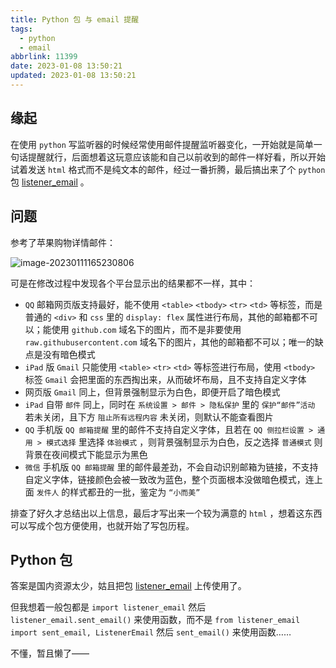 ```yaml
---
title: Python 包 与 email 提醒
tags:
  - python
  - email
abbrlink: 11399
date: 2023-01-08 13:50:21
updated: 2023-01-08 13:50:21
---
```


## 缘起

在使用 `python` 写监听器的时候经常使用邮件提醒监听器变化，一开始就是简单一句话提醒就行，后面想着这玩意应该能和自己以前收到的邮件一样好看，所以开始试着发送 `html` 格式而不是纯文本的邮件，经过一番折腾，最后搞出来了个 `python` 包 [listener_email](https://github.com/Cierra-Runis/listener_email) 。

## 问题

参考了苹果购物详情邮件：

![image-20230111165230806](https://bu.dusays.com/2023/01/11/63be78cf13232.png)

可是在修改过程中发现各个平台显示出的结果都不一样，其中：

- `QQ` 邮箱网页版支持最好，能不使用 `<table>` `<tbody>` `<tr>` `<td>` 等标签，而是普通的 `<div>` 和 `css` 里的 `display: flex` 属性进行布局，其他的邮箱都不可以；能使用 `github.com` 域名下的图片，而不是非要使用 `raw.githubusercontent.com` 域名下的图片，其他的邮箱都不可以；唯一的缺点是没有暗色模式
- `iPad` 版 `Gmail` 只能使用 `<table>`  `<tr>` `<td>` 等标签进行布局，使用 `<tbody>` 标签 `Gmail` 会把里面的东西掏出来，从而破坏布局，且不支持自定义字体
- 网页版 `Gmail` 同上，但背景强制显示为白色，即便开启了暗色模式
- `iPad` 自带 `邮件` 同上，同时在 `系统设置 > 邮件 > 隐私保护` 里的 `保护“邮件”活动` 若未关闭，且下方 `阻止所有远程内容` 未关闭，则默认不能查看图片
- `QQ` 手机版 `QQ 邮箱提醒` 里的邮件不支持自定义字体，且若在 `QQ 侧拉栏设置 > 通用 > 模式选择` 里选择 `体验模式` ，则背景强制显示为白色，反之选择 `普通模式` 则背景在夜间模式下能显示为黑色
- `微信` 手机版 `QQ 邮箱提醒` 里的邮件最差劲，不会自动识别邮箱为链接，不支持自定义字体，链接颜色会被一致改为蓝色，整个页面根本没做暗色模式，连上面 `发件人` 的样式都丑的一批，鉴定为 `“小而美”`

排查了好久才总结出以上信息，最后才写出来一个较为满意的 `html` ，想着这东西可以写成个包方便使用，也就开始了写包历程。

## Python 包

答案是国内资源太少，姑且把包 [listener_email](https://github.com/Cierra-Runis/listener_email) 上传使用了。

但我想着一般包都是 `import listener_email` 然后 `listener_email.sent_email()` 来使用函数，而不是 `from listener_email import sent_email, ListenerEmail` 然后 `sent_email()` 来使用函数……

不懂，暂且懒了——
